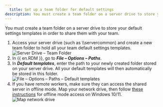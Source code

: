 ```yaml
---
  title: Set up a team folder for default settings
description: You must create a team folder on a server drive to store your default settings templates in order to share them with your team.
---
```

You must create a team folder on a server drive to store your default settings templates in order to share them with your team.  

1. Access your server drive (such as \\\servercommon) and create a new team folder to hold all your team default settings templates.  
![Server Drive – Team Folder](https://webdevolutions.azureedge.net/docs/en/rdm/windows/RDMWin2162.png)  
1. In {{ en.RDM }}, go to ***File – Options – Paths***.  
1. In ***Default templates***, enter the path to your newly created folder stored on your server drive. All your default templates will then automatically be stored in this folder.  
![File – Options – Paths – Default templates](https://webdevolutions.azureedge.net/docs/en/rdm/windows/RDMWin2163.png)  
1. If you have remote workers, make sure they can access the shared server in offline mode. Map your network drive, then follow [these instructions](https://www.thewindowsclub.com/windows-10-sync-center) for offline mode access on Windows 10/11.  
![Map network drive](https://webdevolutions.azureedge.net/docs/en/rdm/windows/RDMWin2164.png)  
